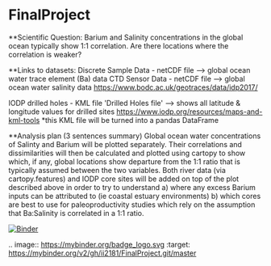 # FinalProject

**Scientific Question:
Barium and Salinity concentrations in the global ocean typically show 1:1 correlation.
Are there locations where the correlation is weaker?

**Links to datasets:
Discrete Sample Data - netCDF file —> global ocean water trace element (Ba) data
CTD Sensor Data - netCDF file —> global ocean water salinity data
https://www.bodc.ac.uk/geotraces/data/idp2017/

IODP drilled holes - KML file 'Drilled Holes file' —> shows all latitude & longitude values for drilled sites
https://www.iodp.org/resources/maps-and-kml-tools
*this KML file will be turned into a pandas DataFrame

**Analysis plan (3 sentences summary)
Global ocean water concentrations of Salinty and Barium will be plotted separately.
Their correlations and dissimilarities will then be calculated and plotted using cartopy to show which, if any, global locations
  show departure from the 1:1 ratio that is typically assumed between the two variables.
Both river data (via cartopy.features) and IODP core sites will be added on top of the plot described above in order to try to understand
  a) where any excess Barium inputs can be attributed to (ie coastal estuary environments)
  b) which cores are best to use for paleoproductivity studies which rely on the assumption that Ba:Salinity is correlated in a 1:1 ratio.

[![Binder](https://mybinder.org/badge_logo.svg)](https://mybinder.org/v2/gh/ii2181/FinalProject.git/master)

.. image:: https://mybinder.org/badge_logo.svg
 :target: https://mybinder.org/v2/gh/ii2181/FinalProject.git/master
